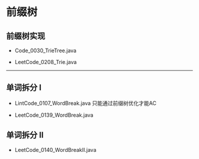 # 前缀树

## 前缀树实现

- Code_0030_TrieTree.java

- LeetCode_0208_Trie.java

---

## 单词拆分 I

- LintCode_0107_WordBreak.java  只能通过前缀树优化才能AC

- LeetCode_0139_WordBreak.java

## 单词拆分 II

- LeetCode_0140_WordBreakII.java
